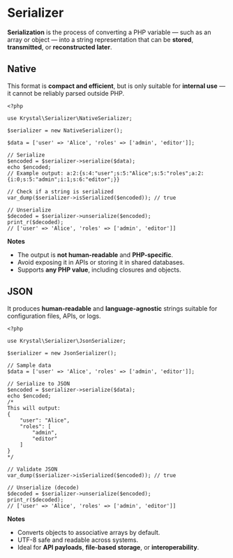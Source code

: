 Serializer
==========

**Serialization** is the process of converting a PHP variable — such as an array or object — into a string representation that can be **stored**, **transmitted**, or **reconstructed later**.

## Native

This format is **compact and efficient**, but is only suitable for **internal use** — it cannot be reliably parsed outside PHP.

    <?php
    
    use Krystal\Serializer\NativeSerializer;
    
    $serializer = new NativeSerializer();
    
    $data = ['user' => 'Alice', 'roles' => ['admin', 'editor']];
    
    // Serialize
    $encoded = $serializer->serialize($data);
    echo $encoded;
    // Example output: a:2:{s:4:"user";s:5:"Alice";s:5:"roles";a:2:{i:0;s:5:"admin";i:1;s:6:"editor";}}
    
    // Check if a string is serialized
    var_dump($serializer->isSerialized($encoded)); // true
    
    // Unserialize
    $decoded = $serializer->unserialize($encoded);
    print_r($decoded);
    // ['user' => 'Alice', 'roles' => ['admin', 'editor']]


**Notes**

-   The output is **not human-readable** and **PHP-specific**.
-   Avoid exposing it in APIs or storing it in shared databases.
-   Supports **any PHP value**, including closures and objects.


## JSON

It produces **human-readable** and **language-agnostic** strings suitable for configuration files, APIs, or logs.

    <?php
    
    use Krystal\Serializer\JsonSerializer;
    
    $serializer = new JsonSerializer();
    
    // Sample data
    $data = ['user' => 'Alice', 'roles' => ['admin', 'editor']];
    
    // Serialize to JSON
    $encoded = $serializer->serialize($data);
    echo $encoded;
    /*
    This will output:
    {
        "user": "Alice",
        "roles": [
            "admin",
            "editor"
        ]
    }
    */
    
    // Validate JSON
    var_dump($serializer->isSerialized($encoded)); // true
    
    // Unserialize (decode)
    $decoded = $serializer->unserialize($encoded);
    print_r($decoded);
    // ['user' => 'Alice', 'roles' => ['admin', 'editor']]


**Notes**

-   Converts objects to associative arrays by default.
-   UTF-8 safe and readable across systems.
-   Ideal for **API payloads**, **file-based storage**, or **interoperability**.